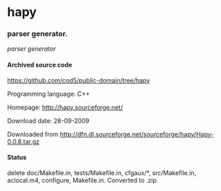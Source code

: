 # hapy #

### parser generator. ###

*parser generator*

#### Archived source code ####
https://github.com/cod5/public-domain/tree/hapy

Programming language: C++

Homepage: http://hapy.sourceforge.net/

Download date: 28-09-2009

Downloaded from http://dfn.dl.sourceforge.net/sourceforge/hapy/Hapy-0.0.8.tar.gz

#### Status ####
delete doc/Makefile.in, tests/Makefile.in,  cfgaux/*, 
src/Makefile.in, aclocal.m4, configure, Makefile.in. Converted to .zip.

